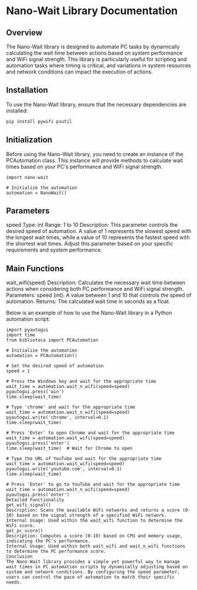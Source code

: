 # Nano-Wait Library Documentation

## Overview

The Nano-Wait library is designed to automate PC tasks by dynamically calculating the wait time between actions based on system performance and WiFi signal strength. This library is particularly useful for scripting and automation tasks where timing is critical, and variations in system resources and network conditions can impact the execution of actions.

## Installation

To use the Nano-Wait library, ensure that the necessary dependencies are installed:
```bash
pip install pywifi psutil
```

## Initialization

Before using the Nano-Wait library, you need to create an instance of the PCAutomation class. This instance will provide methods to calculate wait times based on your PC's performance and WiFi signal strength.

```
import nano-wait

# Initialize the automation
automation = NanoWait()
```
## Parameters

speed
Type: int
Range: 1 to 10
Description: This parameter controls the desired speed of automation. A value of 1 represents the slowest speed with the longest wait times, while a value of 10 represents the fastest speed with the shortest wait times. Adjust this parameter based on your specific requirements and system performance.

## Main Functions

wait_wifi(speed)
Description: Calculates the necessary wait time between actions when considering both PC performance and WiFi signal strength.
Parameters:
speed (int): A value between 1 and 10 that controls the speed of automation.
Returns: The calculated wait time in seconds as a float.

Below is an example of how to use the Nano-Wait library in a Python automation script:

```
import pyautogui
import time
from biblioteca import PCAutomation

# Initialize the automation
automation = PCAutomation()

# Set the desired speed of automation
speed = 1

# Press the Windows key and wait for the appropriate time
wait_time = automation.wait_n_wifi(speed=speed)
pyautogui.press('win')
time.sleep(wait_time)

# Type 'chrome' and wait for the appropriate time
wait_time = automation.wait_n_wifi(speed=speed)
pyautogui.write('chrome', interval=0.1)
time.sleep(wait_time)

# Press 'Enter' to open Chrome and wait for the appropriate time
wait_time = automation.wait_wifi(speed=speed)
pyautogui.press('enter')
time.sleep(wait_time)  # Wait for Chrome to open

# Type the URL of YouTube and wait for the appropriate time
wait_time = automation.wait_wifi(speed=speed)
pyautogui.write('youtube.com', interval=0.1)
time.sleep(wait_time)

# Press 'Enter' to go to YouTube and wait for the appropriate time
wait_time = automation.wait_n_wifi(speed=speed)
pyautogui.press('enter')
Detailed Functionality
get_wifi_signal()
Description: Scans the available WiFi networks and returns a score (0-10) based on the signal strength of a specified WiFi network.
Internal Usage: Used within the wait_wifi function to determine the WiFi score.
get_pc_score()
Description: Computes a score (0-10) based on CPU and memory usage, indicating the PC's performance.
Internal Usage: Used within both wait_wifi and wait_n_wifi functions to determine the PC performance score.
Conclusion
The Nano-Wait library provides a simple yet powerful way to manage wait times in PC automation scripts by dynamically adjusting based on system and network conditions. By configuring the speed parameter, users can control the pace of automation to match their specific needs.
```